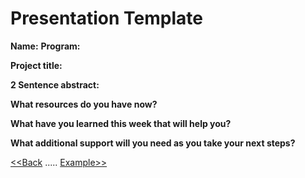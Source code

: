 # Presentation Template

**Name:** 
**Program:** 

**Project title:**

**2 Sentence abstract:**

**What resources do you have now?**

**What have you learned this week that will help you?**

**What additional support will you need as you take your next steps?**


[<<Back](10Proposal.md)	.....	[Example>>](12Instructions.md)

